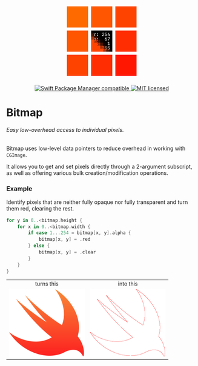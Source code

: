 <p align="center">
	<img width=192px src="Images/logo.png" /><br><br>
	<a href="https://swift.org/package-manager/">
		<img alt="Swift Package Manager compatible" src="https://img.shields.io/badge/swift_package_manager-compatible-brightgreen.svg" />
	</a>
	<a href="./LICENSE">
		<img alt="MIT licensed" src="https://img.shields.io/badge/license-MIT-blue.svg" />
	</a>
</p>

# Bitmap

###### Easy low-overhead access to individual pixels.

Bitmap uses low-level data pointers to reduce overhead in working with `CGImage`.

It allows you to get and set pixels directly through a 2-argument subscript, as well as offering various bulk creation/modification operations.

### Example

Identify pixels that are neither fully opaque nor fully transparent and turn them red, clearing the rest.

```Swift
for y in 0..<bitmap.height {
	for x in 0..<bitmap.width {
		if case 1...254 = bitmap[x, y].alpha {
			bitmap[x, y] = .red
		} else {
			bitmap[x, y] = .clear
		}
	}
}
```

<table>
  <tr align="center">
    <td>turns this</td>
    <td>into this</td>
  </tr>
  <tr>
    <td><img width=200 src=Images/swift.png /></td>
    <td><img width=200 src=Images/swift_processed.png /></td>
  </tr>
</table>


